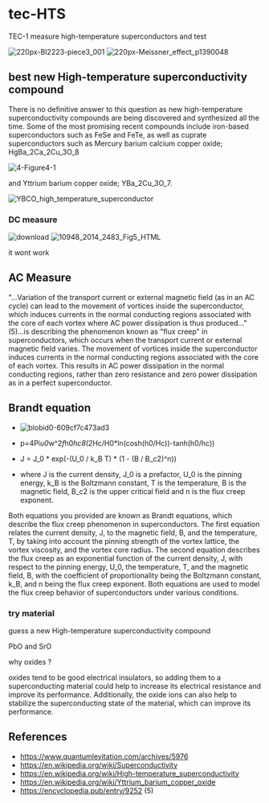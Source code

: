 # tec-HTS
TEC-1 measure high-temperature superconductors and test

![220px-BI2223-piece3_001](https://user-images.githubusercontent.com/58069246/201831087-f89921d3-b1a5-4725-9800-d4441d8a9367.jpg)
![220px-Meissner_effect_p1390048](https://user-images.githubusercontent.com/58069246/201831145-4d4bf65c-b0c7-4f05-bfbd-8b36d2001c34.jpg)


## best new High-temperature superconductivity compound

There is no definitive answer to this question as new high-temperature superconductivity compounds are being discovered and synthesized all the time. Some of the most promising recent compounds include iron-based superconductors such as FeSe and FeTe, as well as cuprate superconductors such as 
Mercury barium calcium copper oxide; HgBa_2Ca_2Cu_3O_8 

![4-Figure4-1](https://user-images.githubusercontent.com/58069246/201830978-ac066993-deef-40bd-b77a-b19c1c519d6a.png)


and Yttrium barium copper oxide; YBa_2Cu_3O_7. 

![YBCO_high_temperature_superconductor](https://user-images.githubusercontent.com/58069246/201831292-e9384f2b-08d8-4c6a-b477-f3b464765463.jpg)

### DC measure
![download](https://user-images.githubusercontent.com/58069246/201831881-18e44624-c502-4903-8e1a-f9959042658a.png)
![10948_2014_2483_Fig5_HTML](https://user-images.githubusercontent.com/58069246/201831923-fb7d480f-30ad-411f-b32a-018ad75306bc.png)

it wont work


## AC Measure
"...Variation of the transport current or external magnetic field (as in an AC cycle) can lead to the movement of vortices inside the superconductor, which induces currents in the normal conducting regions associated with the core of each vortex where AC power dissipation is thus produced..."(5)...is describing the phenomenon known as "flux creep" in superconductors, which occurs when the transport current or external magnetic field varies. The movement of vortices inside the superconductor induces currents in the normal conducting regions associated with the core of each vortex. This results in AC power dissipation in the normal conducting regions, rather than zero resistance and zero power dissipation as in a perfect superconductor.

## Brandt equation
- ![blobid0-609cf7c473ad3](https://user-images.githubusercontent.com/58069246/201833531-2b2775cc-939a-4164-86b6-785efa27d091.png)
- p=4Pi*u0*w^2*f*h0*hc8(2*Hc/H0*ln(cosh(h0/Hc))-tanh(h0/hc))

- J = J_0 * exp(-(U_0 / k_B T) * (1 - (B / B_c2)^n))
- where J is the current density, J_0 is a prefactor, U_0 is the pinning energy, k_B is the Boltzmann constant, T is the temperature, B is the magnetic field, B_c2 is the upper critical field and n is the flux creep exponent.


Both equations you provided are known as Brandt equations, which describe the flux creep phenomenon in superconductors. The first equation relates the current density, J, to the magnetic field, B, and the temperature, T, by taking into account the pinning strength of the vortex lattice, the vortex viscosity, and the vortex core radius. The second equation describes the flux creep as an exponential function of the current density, J, with respect to the pinning energy, U_0, the temperature, T, and the magnetic field, B, with the coefficient of proportionality being the Boltzmann constant, k_B, and n being the flux creep exponent. Both equations are used to model the flux creep behavior of superconductors under various conditions.



### try material
guess a new High-temperature superconductivity compound



PbO and SrO

why oxides ?

oxides tend to be good electrical insulators, so adding them to a superconducting material could help to increase its electrical resistance and improve its performance.  Additionally, the oxide ions can also help to stabilize the superconducting state of the material, which can improve its performance.


## References
- https://www.quantumlevitation.com/archives/5976	
- https://en.wikipedia.org/wiki/Superconductivity	
- https://en.wikipedia.org/wiki/High-temperature_superconductivity
- https://en.wikipedia.org/wiki/Yttrium_barium_copper_oxide
- https://encyclopedia.pub/entry/9252     (5)


